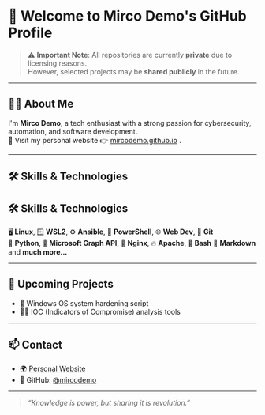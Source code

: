 # 👋 Welcome to Mirco Demo's GitHub Profile

> ⚠️ **Important Note**: All repositories are currently **private** due to licensing reasons.  
> However, selected projects may be **shared publicly** in the future.

---

## 🧑‍💻 About Me

I'm **Mirco Demo**, a tech enthusiast with a strong passion for cybersecurity, automation, and software development.  
🔗 Visit my personal website 👉 [mircodemo.github.io](https://mircodemo.github.io) .

---

## 🛠️ Skills & Technologies

## 🛠️ Skills & Technologies

🖥️ **Linux**, 🪟 **WSL2**, ⚙️ **Ansible**, 🧩 **PowerShell**, 🌐 **Web Dev**, 🧬 **Git**  
🐍 **Python**, 🔗 **Microsoft Graph API**, 🚦 **Nginx**, 🔥 **Apache**, 🐚 **Bash**
📝 **Markdown** and **much more...**

---

## 🚀 Upcoming Projects

- 🔐 Windows OS system hardening  script
- 🕵️‍♂️ IOC (Indicators of Compromise) analysis tools  

---

## 📫 Contact

- 🌍 [Personal Website](https://mircodemo.github.io)
- 🐙 GitHub: [@mircodemo](https://github.com/mircodemo)

---

> _“Knowledge is power, but sharing it is revolution.”_
